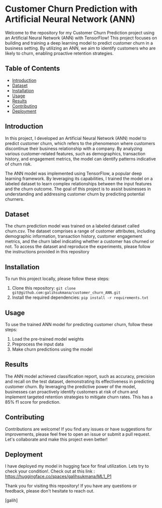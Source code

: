 # Customer Churn Prediction with Artificial Neural Network (ANN)

Welcome to the repository for my Customer Churn Prediction project using an Artificial Neural Network (ANN) with TensorFlow! This project focuses on building and training a deep learning model to predict customer churn in a business setting. By utilizing an ANN, we aim to identify customers who are likely to churn, enabling proactive retention strategies.

## Table of Contents
- [Introduction](#introduction)
- [Dataset](#dataset)
- [Installation](#installation)
- [Usage](#usage)
- [Results](#results)
- [Contributing](#contributing)
- [Deployment](#deployment)

## Introduction
In this project, I developed an Artificial Neural Network (ANN) model to predict customer churn, which refers to the phenomenon where customers discontinue their business relationship with a company. By analyzing various customer-related features, such as demographics, transaction history, and engagement metrics, the model can identify patterns indicative of churn risk.

The ANN model was implemented using TensorFlow, a popular deep learning framework. By leveraging its capabilities, I trained the model on a labeled dataset to learn complex relationships between the input features and the churn outcome. The goal of this project is to assist businesses in understanding and addressing customer churn by predicting potential churners.

## Dataset
The churn prediction model was trained on a labeled dataset called churn.csv. The dataset comprises a range of customer attributes, including demographic information, transaction history, customer engagement metrics, and the churn label indicating whether a customer has churned or not. To access the dataset and reproduce the experiments, please follow the instructions provided in this repository 

## Installation
To run this project locally, please follow these steps:
1. Clone this repository: `git clone git@github.com:galihsukmana/customer_churn_ANN.git`
2. Install the required dependencies: `pip install -r requirements.txt`

## Usage
To use the trained ANN model for predicting customer churn, follow these steps:
1. Load the pre-trained model weights
2. Preprocess the input data
3. Make churn predictions using the model


## Results
The ANN model achieved classification report, such as accuracy, precision and recall on the test dataset, demonstrating its effectiveness in predicting customer churn. By leveraging the predictive power of the model, businesses can proactively identify customers at risk of churn and implement targeted retention strategies to mitigate churn rates. This has a 85% f1 score for prediction.


## Contributing
Contributions are welcome! If you find any issues or have suggestions for improvements, please feel free to open an issue or submit a pull request. Let's collaborate and make this project even better!


## Deployment
I have deployed my model in hugging face for final utilization. Lets try to check your condition!. Check out at this link : https://huggingface.co/spaces/galihsukmana/ML1_P1

Thank you for visiting this repository! If you have any questions or feedback, please don't hesitate to reach out.

[galih]
